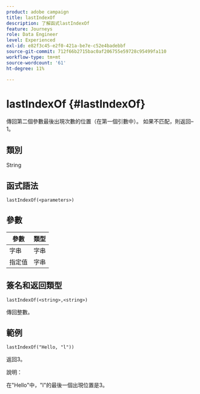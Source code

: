 ```yaml
---
product: adobe campaign
title: lastIndexOf
description: 了解函式lastIndexOf
feature: Journeys
role: Data Engineer
level: Experienced
exl-id: e82f3c45-e2f0-421a-be7e-c52e4badebbf
source-git-commit: 712f66b2715bac0af206755e59728c95499fa110
workflow-type: tm+mt
source-wordcount: '61'
ht-degree: 11%

---
```


# lastIndexOf {#lastIndexOf}

傳回第二個參數最後出現次數的位置（在第一個引數中）。 如果不匹配，則返回–1。

## 類別

String

## 函式語法

`lastIndexOf(<parameters>)`

## 參數

| 參數 | 類型 |
|-----------|------------------|
| 字串 | 字串 |
| 指定值 | 字串 |

## 簽名和返回類型

`lastIndexOf(<string>,<string>)`

傳回整數。

## 範例

`lastIndexOf("Hello, "l"))`

返回3。

說明：

在&quot;Hello&quot;中，&quot;l&quot;的最後一個出現位置是3。
